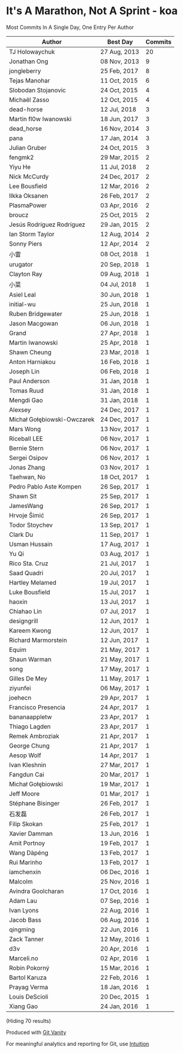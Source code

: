 # It's A Marathon, Not A Sprint - koa

Most Commits In A Single Day, One Entry Per Author

Author | Best Day | Commits
--- | --- | ---
TJ Holowaychuk | 27 Aug, 2013 | 20
Jonathan Ong | 08 Nov, 2013 | 9
jongleberry | 25 Feb, 2017 | 8
Tejas Manohar | 11 Oct, 2015 | 6
Slobodan Stojanovic | 24 Oct, 2015 | 4
Michaël Zasso | 12 Oct, 2015 | 4
dead-horse | 12 Jul, 2018 | 3
Martin fl0w Iwanowski | 18 Jun, 2017 | 3
dead_horse | 16 Nov, 2014 | 3
pana | 17 Jan, 2014 | 3
Julian Gruber | 24 Oct, 2015 | 3
fengmk2 | 29 Mar, 2015 | 2
Yiyu He | 11 Jul, 2018 | 2
Nick McCurdy | 24 Dec, 2017 | 2
Lee Bousfield | 12 Mar, 2016 | 2
Ilkka Oksanen | 26 Feb, 2017 | 2
PlasmaPower | 03 Apr, 2016 | 2
broucz | 25 Oct, 2015 | 2
Jesús Rodríguez Rodríguez | 29 Jan, 2015 | 2
Ian Storm Taylor | 12 Aug, 2014 | 2
Sonny Piers | 12 Apr, 2014 | 2
小雷 | 08 Oct, 2018 | 1
urugator | 20 Sep, 2018 | 1
Clayton Ray | 09 Aug, 2018 | 1
小菜 | 04 Jul, 2018 | 1
Asiel Leal | 30 Jun, 2018 | 1
initial-wu | 25 Jun, 2018 | 1
Ruben Bridgewater | 25 Jun, 2018 | 1
Jason Macgowan | 06 Jun, 2018 | 1
Grand | 27 Apr, 2018 | 1
Martin Iwanowski | 25 Apr, 2018 | 1
Shawn Cheung | 23 Mar, 2018 | 1
Anton Harniakou | 16 Feb, 2018 | 1
Joseph Lin | 06 Feb, 2018 | 1
Paul Anderson | 31 Jan, 2018 | 1
Tomas Ruud | 31 Jan, 2018 | 1
Mengdi Gao | 31 Jan, 2018 | 1
Alexsey | 24 Dec, 2017 | 1
Michał Gołębiowski-Owczarek | 24 Dec, 2017 | 1
Mars Wong | 13 Nov, 2017 | 1
Riceball LEE | 06 Nov, 2017 | 1
Bernie Stern | 06 Nov, 2017 | 1
Sergei Osipov | 06 Nov, 2017 | 1
Jonas Zhang | 03 Nov, 2017 | 1
Taehwan, No | 18 Oct, 2017 | 1
Pedro Pablo Aste Kompen | 26 Sep, 2017 | 1
Shawn Sit | 25 Sep, 2017 | 1
JamesWang | 26 Sep, 2017 | 1
Hrvoje Šimić | 26 Sep, 2017 | 1
Todor Stoychev | 13 Sep, 2017 | 1
Clark Du | 11 Sep, 2017 | 1
Usman Hussain | 17 Aug, 2017 | 1
Yu Qi | 03 Aug, 2017 | 1
Rico Sta. Cruz | 21 Jul, 2017 | 1
Saad Quadri | 20 Jul, 2017 | 1
Hartley Melamed | 19 Jul, 2017 | 1
Luke Bousfield | 15 Jul, 2017 | 1
haoxin | 13 Jul, 2017 | 1
Chiahao Lin | 07 Jul, 2017 | 1
designgrill | 12 Jun, 2017 | 1
Kareem Kwong | 12 Jun, 2017 | 1
Richard Marmorstein | 12 Jun, 2017 | 1
Equim | 21 May, 2017 | 1
Shaun Warman | 21 May, 2017 | 1
song | 17 May, 2017 | 1
Gilles De Mey | 11 May, 2017 | 1
ziyunfei | 06 May, 2017 | 1
joehecn | 29 Apr, 2017 | 1
Francisco Presencia | 24 Apr, 2017 | 1
bananaappletw | 23 Apr, 2017 | 1
Thiago Lagden | 23 Apr, 2017 | 1
Remek Ambroziak | 21 Apr, 2017 | 1
George Chung | 21 Apr, 2017 | 1
Aesop Wolf | 14 Apr, 2017 | 1
Ivan Kleshnin | 27 Mar, 2017 | 1
Fangdun Cai | 20 Mar, 2017 | 1
Michał Gołębiowski | 19 Mar, 2017 | 1
Jeff Moore | 01 Mar, 2017 | 1
Stéphane Bisinger | 26 Feb, 2017 | 1
石发磊 | 26 Feb, 2017 | 1
Filip Skokan | 25 Feb, 2017 | 1
Xavier Damman | 13 Jun, 2016 | 1
Amit Portnoy | 19 Feb, 2017 | 1
Wang Dàpéng | 13 Feb, 2017 | 1
Rui Marinho | 13 Feb, 2017 | 1
iamchenxin | 06 Dec, 2016 | 1
Malcolm | 25 Nov, 2016 | 1
Avindra Goolcharan | 17 Oct, 2016 | 1
Adam Lau | 07 Sep, 2016 | 1
Ivan Lyons | 22 Aug, 2016 | 1
Jacob Bass | 06 Aug, 2016 | 1
qingming | 22 Jun, 2016 | 1
Zack Tanner | 12 May, 2016 | 1
d3v | 20 Apr, 2016 | 1
Marceli.no | 02 Apr, 2016 | 1
Robin Pokorný | 15 Mar, 2016 | 1
Bartol Karuza | 22 Feb, 2016 | 1
Prayag Verma | 18 Jan, 2016 | 1
Louis DeScioli | 20 Dec, 2015 | 1
Xiang Gao | 24 Jan, 2016 | 1

(Hiding 70 results)

Produced with [Git Vanity](https://github.com/intuition-app/git-vanity)

For meaningful analytics and reporting for Git, use [Intuition](https://intuition.app)

